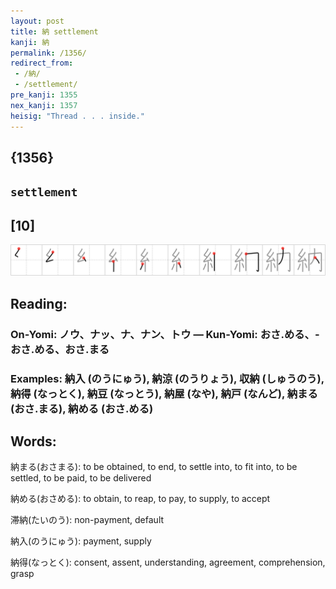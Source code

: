 ```yaml
---
layout: post
title: 納 settlement
kanji: 納
permalink: /1356/
redirect_from:
 - /納/
 - /settlement/
pre_kanji: 1355
nex_kanji: 1357
heisig: "Thread . . . inside."
---
```


## {1356}

## `settlement`

## [10]

<div class="stroke"><img src="../images/E7B48D.png" /></div>

## Reading:

### On-Yomi: ノウ、ナッ、ナ、ナン、トウ &mdash; Kun-Yomi: おさ.める、-おさ.める、おさ.まる

### Examples: 納入 (のうにゅう), 納涼 (のうりょう), 収納 (しゅうのう), 納得 (なっとく), 納豆 (なっとう), 納屋 (なや), 納戸 (なんど), 納まる (おさ.まる), 納める (おさ.める)

## Words:

納まる(おさまる): to be obtained, to end, to settle into, to fit into, to be settled, to be paid, to be delivered

納める(おさめる): to obtain, to reap, to pay, to supply, to accept

滞納(たいのう): non-payment, default

納入(のうにゅう): payment, supply

納得(なっとく): consent, assent, understanding, agreement, comprehension, grasp
